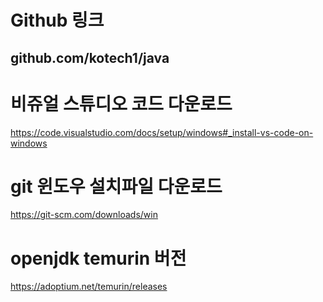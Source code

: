 # Github 링크

## github.com/kotech1/java

# 비쥬얼 스튜디오 코드 다운로드

https://code.visualstudio.com/docs/setup/windows#_install-vs-code-on-windows

# git 윈도우 설치파일 다운로드

https://git-scm.com/downloads/win

# openjdk temurin 버전

https://adoptium.net/temurin/releases
